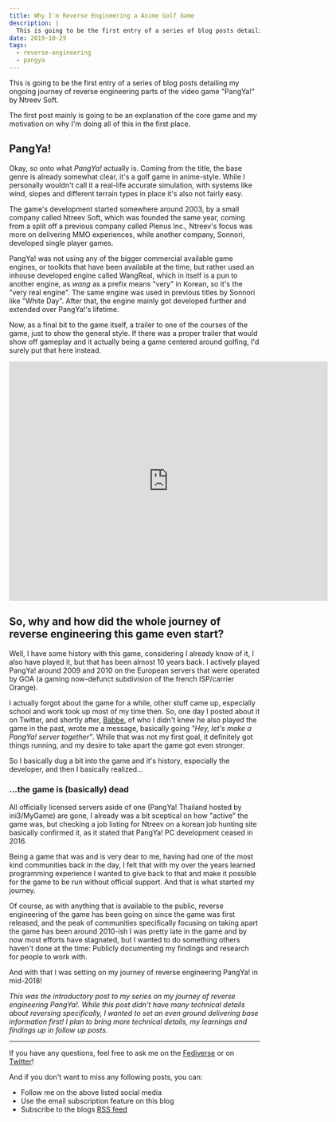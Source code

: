 ```yaml
---
title: Why I'm Reverse Engineering a Anime Golf Game
description: |
  This is going to be the first entry of a series of blog posts detailing my ongoing journey of reverse engineering parts of the video game "PangYa!" by Ntreev Soft.
date: 2019-10-29
tags:
  - reverse-engineering
  - pangya
---
```


This is going to be the first entry of a series of blog posts detailing my
ongoing journey of reverse engineering parts of the video game "PangYa!" by
Ntreev Soft.

The first post mainly is going to be an explanation of the core game and my
motivation on why I'm doing all of this in the first place.

## PangYa!

Okay, so onto what _PangYa!_ actually is. Coming from the title, the base genre
is already somewhat clear, it's a golf game in anime-style. While I personally
wouldn't call it a real-life accurate simulation, with systems like wind, slopes
and different terrain types in place it's also not fairly easy.

The game's development started somewhere around 2003, by a small company called
Ntreev Soft, which was founded the same year, coming from a split off a previous
company called Plenus Inc., Ntreev's focus was more on delivering MMO
experiences, while another company, Sonnori, developed single player games.

PangYa! was not using any of the bigger commercial available game engines, or
toolkits that have been available at the time, but rather used an inhouse
developed engine called WangReal, which in itself is a pun to another engine, as
_wang_ as a prefix means "very" in Korean, so it's the "very real engine". The
same engine was used in previous titles by Sonnori like "White Day". After that,
the engine mainly got developed further and extended over PangYa!'s lifetime.

Now, as a final bit to the game itself, a trailer to one of the courses of the
game, just to show the general style. If there was a proper trailer that would
show off gameplay and it actually being a game centered around golfing, I'd
surely put that here instead.

<iframe width="640" height="480" src="https://www.youtube-nocookie.com/embed/caogK7f8Djw" frameborder="0" allow="accelerometer; autoplay; encrypted-media; gyroscope; picture-in-picture" allowfullscreen></iframe>

## So, why and how did the whole journey of reverse engineering this game even start?

Well, I have some history with this game, considering I already know of it, I
also have played it, but that has been almost 10 years back. I actively played
PangYa! around 2009 and 2010 on the European servers that were operated by GOA
(a gaming now-defunct subdivision of the french ISP/carrier Orange).

I actually forgot about the game for a while, other stuff came up, especially
school and work took up most of my time then. So, one day I posted about it on
Twitter, and shortly after, [Babbe](https://twitter.com/babbe0), of who I didn't
knew he also played the game in the past, wrote me a message, basically going
_"Hey, let's make a PangYa! server together"_. While that was not my first goal,
it definitely got things running, and my desire to take apart the game got even
stronger.

So I basically dug a bit into the game and it's history, especially the
developer, and then I basically realized...

### ...the game is (basically) dead

All officially licensed servers aside of one (PangYa! Thailand hosted by
ini3/MyGame) are gone, I already was a bit sceptical on how "active" the game
was, but checking a job listing for Ntreev on a korean job hunting site
basically confirmed it, as it stated that PangYa! PC development ceased in 2016.

Being a game that was and is very dear to me, having had one of the most kind
communities back in the day, I felt that with my over the years learned
programming experience I wanted to give back to that and make it possible for
the game to be run without official support. And that is what started my
journey.

Of course, as with anything that is available to the public, reverse engineering
of the game has been going on since the game was first released, and the peak of
communities specifically focusing on taking apart the game has been around
2010-ish I was pretty late in the game and by now most efforts have stagnated,
but I wanted to do something others haven't done at the time: Publicly
documenting my findings and research for people to work with.

And with that I was setting on my journey of reverse engineering PangYa! in
mid-2018!

_This was the introductory post to my series on my journey of reverse
engineering PangYa!. While this post didn't have many technical details about
reversing specifically, I wanted to set an even ground delivering base
information first! I plan to bring more technical details, my learnings and
findings up in follow up posts._

---

If you have any questions, feel free to ask me on the
[Fediverse](https://desu.social/@pixel) or on
[Twitter](https://twitter.com/pixeldesu)!

And if you don't want to miss any following posts, you can:

- Follow me on the above listed social media
- Use the email subscription feature on this blog
- Subscribe to the blogs [RSS feed](https://desu.blog/feed/)
